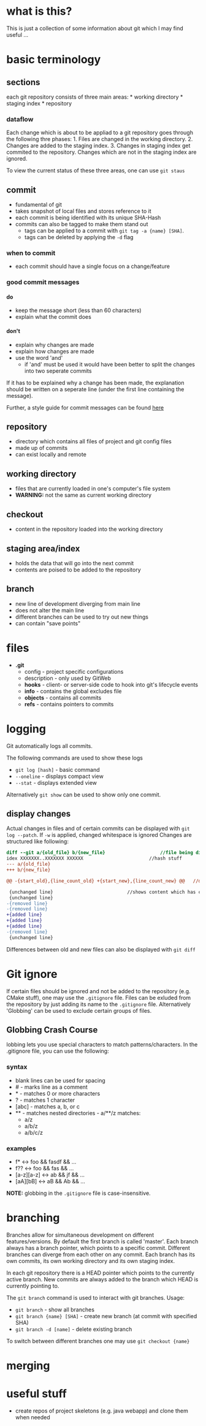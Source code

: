 # what is this?
This is just a collection of some information about git which I may find useful ...

# basic terminology

## sections
each git repository consists of three main areas:
	* working directory
	* staging index
	* repository

### dataflow
Each change which is about to be appliad to a git repository goes through the following thre phases:
	1. Files are changed in the working directory.
	2. Changes are added to the staging index. 
	3. Changes in staging index get commited to the repository. Changes which are not in the staging index are ignored.

To view the current status of these three areas, one can use `git staus`

## commit
* fundamental of git
* takes snapshot of local files and stores reference to it
* each commit is being identified with its unique SHA-Hash
* commits can also be tagged to make them stand out
	* tags can be applied to a commit with `git tag -a {name} [SHA]`.
	* tags can be deleted by applying the `-d` flag

### when to commit
* each commit should have a single focus on a change/feature

### good commit messages
#### do
* keep the message short (less than 60 characters)
* explain what the commit does
#### don't
* explain why changes are made
* explain how changes are made
* use the word 'and'
	* if 'and' must be used it would have been better to split the changes into two seperate commits

If it has to be explained why a change has been made, the explanation should be written on a seperate line (under the first line containing the message).

Further, a style guide for commit messages can be found [here](https://udacity.github.io/git-styleguide/ "udacity's commit message style guide")

## repository
* directory which contains all files of project and git config files
* made up of commits
* can exist locally and remote

## working directory
* files that are currently loaded in one's computer's file system
* **WARNING:** not the same as current working directory

## checkout
* content in the repository loaded into the working directory

## staging area/index
* holds the data that will go into the next commit
* contents are poised to be added to the repository

## branch
* new line of development diverging from main line
* does not alter the main line
* different branches can be used to try out new things
* can contain "save points"

# files
* **.git**
	* config	- project specific configurations
	* description	- only used by GitWeb
	* **hooks**	- client- or server-side code to hook into git's lifecycle events
	* **info**	- contains the global excludes file
	* **objects**	- contains all commits
	* **refs**	- contains pointers to commits

# logging
Git automatically logs all commits.

The following commands are used to show these logs
* `git log [hash]`	- basic command
* `--oneline`		- displays compact view
* `--stat`		- displays extended view

Alternatively `git show` can be used to show only one commit.

## display changes
Actual changes in files and of certain commits can be displayed with `git log --patch`. If `-w` is applied, changed whitespace is ignored
Changes are structured like following:

```Diff
diff --git a/{old_file} b/{new_file}					//file being displayed
idex XXXXXXX..XXXXXXX XXXXXX						//hash stuff
--- a/{old_file}
+++ b/{new_file}

@@ -{start_old},{line_count_old} +{start_new},{line_count_new} @@	//describes where edits where made

 {unchanged line}							//shows content which has changed
 {unchanged line}
-{removed line}
-{removed line}
+{added line}
+{added line}
+{added line}
-{removed line}
 {unchanged line}

```

Differences between old and new files can also be displayed with `git diff`

# Git ignore
If certain files should be ignored and not be added to the repository (e.g. CMake stuff), one may use the `.gitignore` file. Files can be exluded from the repository by just adding its name to the `.gitignore` file. Alternatively 'Globbing' can be used to exclude certain groups of files.

## Globbing Crash Course
lobbing lets you use special characters to match patterns/characters. In the .gitignore file, you can use the following:

### syntax
* blank lines can be used for spacing
* \# - marks line as a comment
* \* - matches 0 or more characters
* ? - matches 1 character
* [abc] - matches a, b, or c
* \*\* - matches nested directories - a/**/z matches:
	* a/z
	* a/b/z
	* a/b/c/z

### examples
* f*		<-> foo && fasdf && ...
* f??		<-> foo && fas   && ...
* [a-z][a-z]	<-> ab  && jf    && ...
* [aA][bB]	<-> aB  && Ab    && ...

**NOTE:** globbing in the `.gitignore` file is case-insensitive.

# branching
Branches allow for simultaneous development on different features/versions. By default the first branch is called 'master'. Each branch always has a branch pointer, which points to a specific commit. Different branches can diverge from each other on any commit. Each branch has its own commits, its own working directory and its own staging index.

In each git repository there is a HEAD pointer which points to the currently active branch. New commits are always added to the branch which HEAD is currently pointing to.

The `git branch` command is used to interact with git branches.
Usage:
* `git branch`			- show all branches
* `git branch {name} [SHA]`	- create new branch (at commit with specified SHA)
* `git branch -d [name]`	- delete existing branch

To switch between different branches one may use `git checkout {name}`

# merging

# useful stuff
* create repos of project skeletons (e.g. java webapp) and clone them when needed
